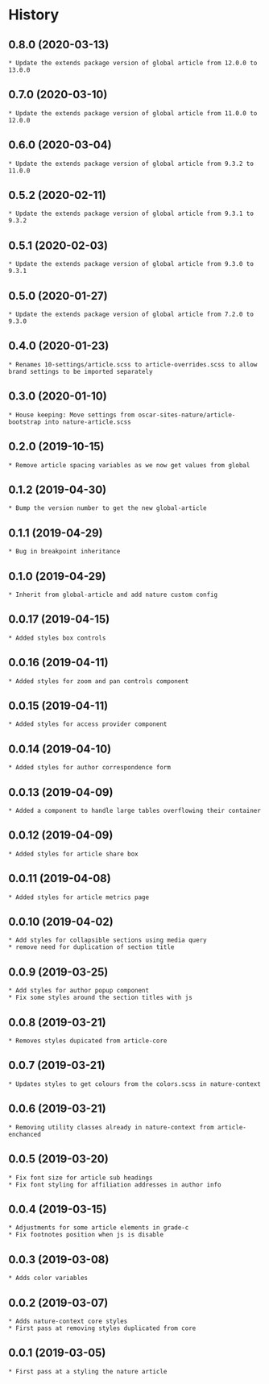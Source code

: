 # History

## 0.8.0 (2020-03-13)
	* Update the extends package version of global article from 12.0.0 to 13.0.0

## 0.7.0 (2020-03-10)
	* Update the extends package version of global article from 11.0.0 to 12.0.0

## 0.6.0 (2020-03-04)
	* Update the extends package version of global article from 9.3.2 to 11.0.0

## 0.5.2 (2020-02-11)
	* Update the extends package version of global article from 9.3.1 to 9.3.2

## 0.5.1 (2020-02-03)
	* Update the extends package version of global article from 9.3.0 to 9.3.1

## 0.5.0 (2020-01-27)
	* Update the extends package version of global article from 7.2.0 to 9.3.0

## 0.4.0 (2020-01-23)
	* Renames 10-settings/article.scss to article-overrides.scss to allow brand settings to be imported separately  

## 0.3.0 (2020-01-10)
	* House keeping: Move settings from oscar-sites-nature/article-bootstrap into nature-article.scss

## 0.2.0 (2019-10-15)
	* Remove article spacing variables as we now get values from global

## 0.1.2 (2019-04-30)
	* Bump the version number to get the new global-article

## 0.1.1 (2019-04-29)
	* Bug in breakpoint inheritance

## 0.1.0 (2019-04-29)
	* Inherit from global-article and add nature custom config

## 0.0.17 (2019-04-15)
	* Added styles box controls

## 0.0.16 (2019-04-11)
	* Added styles for zoom and pan controls component

## 0.0.15 (2019-04-11)
	* Added styles for access provider component

## 0.0.14 (2019-04-10)
	* Added styles for author correspondence form

## 0.0.13 (2019-04-09)
	* Added a component to handle large tables overflowing their container

## 0.0.12 (2019-04-09)
	* Added styles for article share box

## 0.0.11 (2019-04-08)
	* Added styles for article metrics page

## 0.0.10 (2019-04-02)
	* Add styles for collapsible sections using media query
	* remove need for duplication of section title

## 0.0.9 (2019-03-25)
	* Add styles for author popup component
	* Fix some styles around the section titles with js

## 0.0.8 (2019-03-21)
	* Removes styles dupicated from article-core

## 0.0.7 (2019-03-21)
	* Updates styles to get colours from the colors.scss in nature-context

## 0.0.6 (2019-03-21)
	* Removing utility classes already in nature-context from article-enchanced

## 0.0.5 (2019-03-20)
	* Fix font size for article sub headings
	* Fix font styling for affiliation addresses in author info

## 0.0.4 (2019-03-15)
	* Adjustments for some article elements in grade-c
	* Fix footnotes position when js is disable

## 0.0.3 (2019-03-08)
	* Adds color variables

## 0.0.2 (2019-03-07)
	* Adds nature-context core styles
    * First pass at removing styles duplicated from core

## 0.0.1 (2019-03-05)
	* First pass at a styling the nature article
